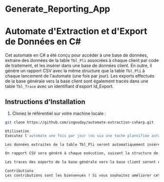 # Generate_Reporting_App
# Automate d'Extraction et d'Export de Données en C#

Cet automate en C# a été conçu pour accéder à une base de données, extraire des données de la table `Tbl_Pli` associées à chaque client par code de traitement, et les insérer dans une base de données client. En outre, il génère un rapport CSV avec la même structure que la table `Tbl_Pli` à chaque lancement de l'automate (une fois par jour).
Les exports effectués de la base générale vers la base client sont également tracés dans une table `Tbl_Trace` avec un identifiant d'export Id_Export.

## Instructions d'Installation

1. Clonez le référentiel sur votre machine locale :

```bash
git clone https://github.com/ingouday/automate-extraction-csharp.git

Utilisation
Exécutez l'automate une fois par jour (ou via une tache plannifiée autant qu'on veut).

Les données extraites de la table Tbl_Pli seront automatiquement insérées dans la base de données client.

Un rapport CSV sera généré à chaque exécution, suivant la structure de la table Tbl_Pli.

Les traces des exports de la base générale vers la base client seront enregistrées dans la table Tbl_Trace.

Contributions
Les contributions sont les bienvenues ! Si vous souhaitez améliorer cet automate, n'hésitez pas à ouvrir une demande de pull
